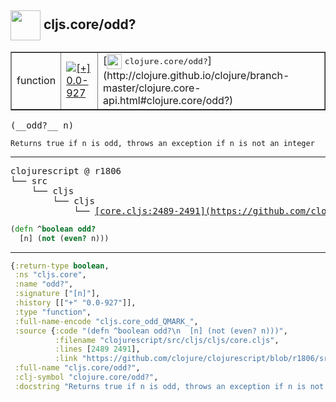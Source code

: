 ## <img width="48px" valign="middle" src="http://i.imgur.com/Hi20huC.png"> cljs.core/odd?

 <table border="1">
<tr>
<td>function</td>
<td><a href="https://github.com/cljsinfo/api-refs/tree/0.0-927"><img valign="middle" alt="[+] 0.0-927" src="https://img.shields.io/badge/+-0.0--927-lightgrey.svg"></a> </td>
<td>
[<img height="24px" valign="middle" src="http://i.imgur.com/1GjPKvB.png"> <samp>clojure.core/odd?</samp>](http://clojure.github.io/clojure/branch-master/clojure.core-api.html#clojure.core/odd?)
</td>
</tr>
</table>

 <samp>
(__odd?__ n)<br>
</samp>

```
Returns true if n is odd, throws an exception if n is not an integer
```

---

 <pre>
clojurescript @ r1806
└── src
    └── cljs
        └── cljs
            └── <ins>[core.cljs:2489-2491](https://github.com/clojure/clojurescript/blob/r1806/src/cljs/cljs/core.cljs#L2489-L2491)</ins>
</pre>

```clj
(defn ^boolean odd?
  [n] (not (even? n)))
```


---

```clj
{:return-type boolean,
 :ns "cljs.core",
 :name "odd?",
 :signature ["[n]"],
 :history [["+" "0.0-927"]],
 :type "function",
 :full-name-encode "cljs.core_odd_QMARK_",
 :source {:code "(defn ^boolean odd?\n  [n] (not (even? n)))",
          :filename "clojurescript/src/cljs/cljs/core.cljs",
          :lines [2489 2491],
          :link "https://github.com/clojure/clojurescript/blob/r1806/src/cljs/cljs/core.cljs#L2489-L2491"},
 :full-name "cljs.core/odd?",
 :clj-symbol "clojure.core/odd?",
 :docstring "Returns true if n is odd, throws an exception if n is not an integer"}

```
